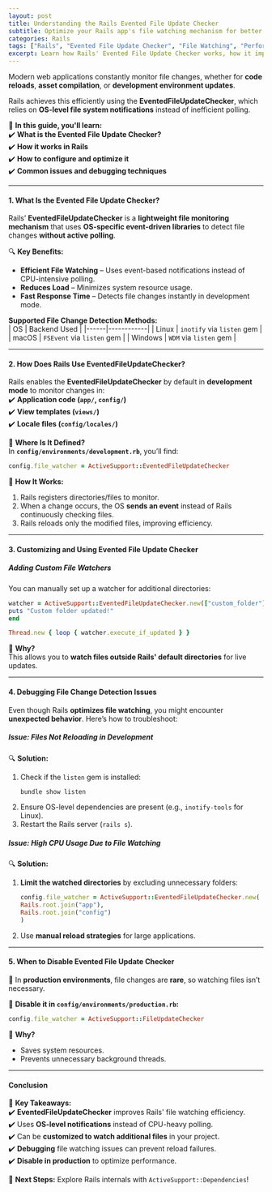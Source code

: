 ```yaml
---
layout: post  
title: Understanding the Rails Evented File Update Checker  
subtitle: Optimize your Rails app's file watching mechanism for better performance  
categories: Rails  
tags: ["Rails", "Evented File Update Checker", "File Watching", "Performance", "Threads", "Concurrency"]  
excerpt: Learn how Rails' Evented File Update Checker works, how it improves file watching efficiency, and how to configure it for optimal performance.  
---
```



Modern web applications constantly monitor file changes, whether for **code reloads**, **asset compilation**, or **development environment updates**.

Rails achieves this efficiently using the **EventedFileUpdateChecker**, which relies on **OS-level file system notifications** instead of inefficient polling.

📌 **In this guide, you'll learn:**  
✔️ **What is the Evented File Update Checker?**  
✔️ **How it works in Rails**  
✔️ **How to configure and optimize it**  
✔️ **Common issues and debugging techniques**

---

#### **1. What Is the Evented File Update Checker?**
Rails’ **EventedFileUpdateChecker** is a **lightweight file monitoring mechanism** that uses **OS-specific event-driven libraries** to detect file changes **without active polling**.

🔍 **Key Benefits:**
- **Efficient File Watching** – Uses event-based notifications instead of CPU-intensive polling.
- **Reduces Load** – Minimizes system resource usage.
- **Fast Response Time** – Detects file changes instantly in development mode.

**Supported File Change Detection Methods:**  
| OS  | Backend Used |
|------|------------|
| Linux  | `inotify` via `listen` gem |
| macOS  | `FSEvent` via `listen` gem |
| Windows  | `WDM` via `listen` gem |

---

#### **2. How Does Rails Use EventedFileUpdateChecker?**
Rails enables the **EventedFileUpdateChecker** by default in **development mode** to monitor changes in:  
✔️ **Application code (`app/`, `config/`)**  
✔️ **View templates (`views/`)**  
✔️ **Locale files (`config/locales/`)**

📌 **Where Is It Defined?**  
In **`config/environments/development.rb`**, you’ll find:  
```rb  
config.file_watcher = ActiveSupport::EventedFileUpdateChecker  
```

📌 **How It Works:**
1. Rails registers directories/files to monitor.
2. When a change occurs, the OS **sends an event** instead of Rails continuously checking files.
3. Rails reloads only the modified files, improving efficiency.

---

#### **3. Customizing and Using Evented File Update Checker**
##### **Adding Custom File Watchers**
You can manually set up a watcher for additional directories:

```rb  
watcher = ActiveSupport::EventedFileUpdateChecker.new(["custom_folder"]) do  
puts "Custom folder updated!"  
end

Thread.new { loop { watcher.execute_if_updated } }  
```

🚀 **Why?**  
This allows you to **watch files outside Rails' default directories** for live updates.

---

#### **4. Debugging File Change Detection Issues**
Even though Rails **optimizes file watching**, you might encounter **unexpected behavior**. Here’s how to troubleshoot:

##### **Issue: Files Not Reloading in Development**
🔍 **Solution:**
1. Check if the `listen` gem is installed:  
   ```sh  
   bundle show listen  
   ```
2. Ensure OS-level dependencies are present (e.g., `inotify-tools` for Linux).
3. Restart the Rails server (`rails s`).

##### **Issue: High CPU Usage Due to File Watching**
🔍 **Solution:**
1. **Limit the watched directories** by excluding unnecessary folders:  
   ```rb  
   config.file_watcher = ActiveSupport::EventedFileUpdateChecker.new(  
   Rails.root.join("app"),  
   Rails.root.join("config")  
   )  
   ```
2. Use **manual reload strategies** for large applications.

---

#### **5. When to Disable Evented File Update Checker**
🚫 In **production environments**, file changes are **rare**, so watching files isn’t necessary.

📌 **Disable it in `config/environments/production.rb`:**  
```rb  
config.file_watcher = ActiveSupport::FileUpdateChecker  
```

🚀 **Why?**
- Saves system resources.
- Prevents unnecessary background threads.

---

#### **Conclusion**
🚀 **Key Takeaways:**  
✔️ **EventedFileUpdateChecker** improves Rails' file watching efficiency.  
✔️ Uses **OS-level notifications** instead of CPU-heavy polling.  
✔️ Can be **customized to watch additional files** in your project.  
✔️ **Debugging** file watching issues can prevent reload failures.  
✔️ **Disable in production** to optimize performance.

🔗 **Next Steps:** Explore Rails internals with `ActiveSupport::Dependencies`!  
